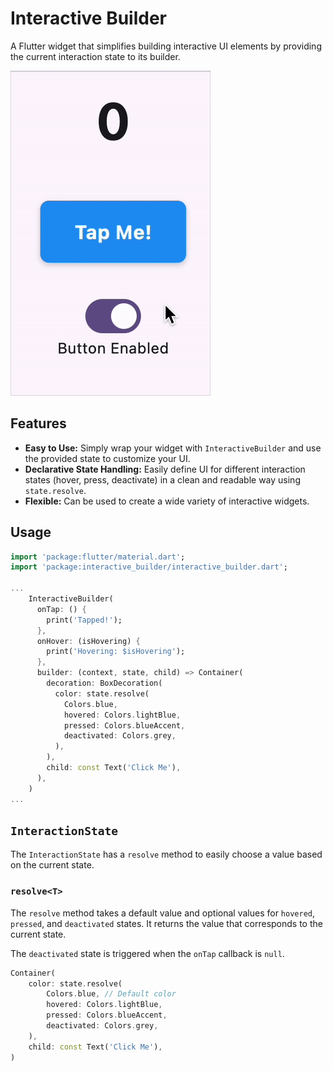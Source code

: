 # Interactive Builder

A Flutter widget that simplifies building interactive UI elements by providing the current interaction state to its builder.

![Demo](interactive_builder_demo.gif)

## Features

*   **Easy to Use:** Simply wrap your widget with `InteractiveBuilder` and use the provided state to customize your UI.
*   **Declarative State Handling:** Easily define UI for different interaction states (hover, press, deactivate) in a clean and readable way using `state.resolve`.
*   **Flexible:** Can be used to create a wide variety of interactive widgets.

## Usage

```dart
import 'package:flutter/material.dart';
import 'package:interactive_builder/interactive_builder.dart';

...
    InteractiveBuilder(
      onTap: () {
        print('Tapped!');
      },
      onHover: (isHovering) {
        print('Hovering: $isHovering');
      },
      builder: (context, state, child) => Container(
        decoration: BoxDecoration(
          color: state.resolve(
            Colors.blue,
            hovered: Colors.lightBlue,
            pressed: Colors.blueAccent,
            deactivated: Colors.grey,
          ),
        ),
        child: const Text('Click Me'),
      ),
    )
...

```

## `InteractionState`

The `InteractionState` has a `resolve` method to easily choose a value based on the current state.

### `resolve<T>`

The `resolve` method takes a default value and optional values for `hovered`, `pressed`, and `deactivated` states. It returns the value that corresponds to the current state.

The `deactivated` state is triggered when the `onTap` callback is `null`.

```dart
Container(
    color: state.resolve(
        Colors.blue, // Default color
        hovered: Colors.lightBlue,
        pressed: Colors.blueAccent,
        deactivated: Colors.grey,
    ),
    child: const Text('Click Me'),
)
```
